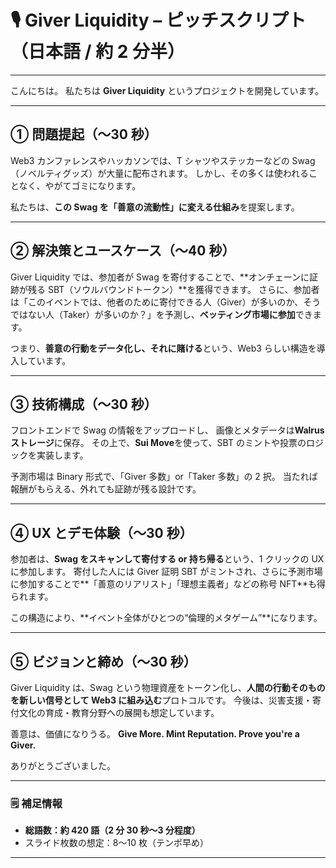 # 🎙️ Giver Liquidity – ピッチスクリプト（日本語 / 約 2 分半）

---

こんにちは。
私たちは **Giver Liquidity** というプロジェクトを開発しています。

---

## ① 問題提起（〜30 秒）

Web3 カンファレンスやハッカソンでは、T シャツやステッカーなどの Swag（ノベルティグッズ）が大量に配布されます。
しかし、その多くは使われることなく、やがてゴミになります。

私たちは、**この Swag を「善意の流動性」に変える仕組み**を提案します。

---

## ② 解決策とユースケース（〜40 秒）

Giver Liquidity では、参加者が Swag を寄付することで、\*\*オンチェーンに証跡が残る SBT（ソウルバウンドトークン）\*\*を獲得できます。
さらに、参加者は「このイベントでは、他者のために寄付できる人（Giver）が多いのか、そうではない人（Taker）が多いのか？」を予測し、**ベッティング市場に参加**できます。

つまり、**善意の行動をデータ化し、それに賭ける**という、Web3 らしい構造を導入しています。

---

## ③ 技術構成（〜30 秒）

フロントエンドで Swag の情報をアップロードし、
画像とメタデータは**Walrus ストレージ**に保存。
その上で、**Sui Move**を使って、SBT のミントや投票のロジックを実装します。

予測市場は Binary 形式で、「Giver 多数」or「Taker 多数」の 2 択。
当たれば報酬がもらえる、外れても証跡が残る設計です。

---

## ④ UX とデモ体験（〜30 秒）

参加者は、**Swag をスキャンして寄付する or 持ち帰る**という、1 クリックの UX に参加します。
寄付した人には Giver 証明 SBT がミントされ、さらに予測市場に参加することで\*\*「善意のリアリスト」「理想主義者」などの称号 NFT\*\*も得られます。

この構造により、\*\*イベント全体がひとつの“倫理的メタゲーム”\*\*になります。

---

## ⑤ ビジョンと締め（〜30 秒）

Giver Liquidity は、Swag という物理資産をトークン化し、**人間の行動そのものを新しい信号として Web3 に組み込む**プロトコルです。
今後は、災害支援・寄付文化の育成・教育分野への展開も想定しています。

善意は、価値になりうる。
**Give More. Mint Reputation. Prove you're a Giver.**

ありがとうございました。

---

### 🗒️ 補足情報

- **総語数：約 420 語（2 分 30 秒〜3 分程度）**
- スライド枚数の想定：8〜10 枚（テンポ早め）

---

